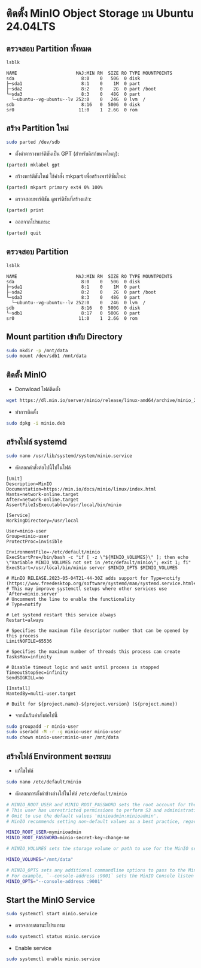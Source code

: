 # ติดตั้ง MinIO Object Storage บน Ubuntu 24.04LTS

## ตรวจสอบ Partition ทั้งหมด
```bash
lsblk
```
```
NAME                      MAJ:MIN RM  SIZE RO TYPE MOUNTPOINTS
sda                         8:0    0   50G  0 disk 
├─sda1                      8:1    0    1M  0 part 
├─sda2                      8:2    0    2G  0 part /boot
└─sda3                      8:3    0   48G  0 part 
  └─ubuntu--vg-ubuntu--lv 252:0    0   24G  0 lvm  /
sdb                         8:16   0  500G  0 disk 
sr0                        11:0    1  2.6G  0 rom
```

## สร้าง Partition ใหม่
```bash
sudo parted /dev/sdb
```
- ตั้งค่าตารางพาร์ติชันเป็น GPT (สำหรับดิสก์ขนาดใหญ่):
```bash
(parted) mklabel gpt
```
- สร้างพาร์ติชันใหม่ ใช้คำสั่ง mkpart เพื่อสร้างพาร์ติชันใหม่:
```bash
(parted) mkpart primary ext4 0% 100%
```
- ตรวจสอบพาร์ติชัน ดูพาร์ติชันที่สร้างแล้ว:
```bash
(parted) print
```
- ออกจากโปรแกรม:
```bash
(parted) quit
```

## ตรวจสอบ Partition
```bash
lsblk
```
```
NAME                      MAJ:MIN RM  SIZE RO TYPE MOUNTPOINTS
sda                         8:0    0   50G  0 disk 
├─sda1                      8:1    0    1M  0 part 
├─sda2                      8:2    0    2G  0 part /boot
└─sda3                      8:3    0   48G  0 part 
  └─ubuntu--vg-ubuntu--lv 252:0    0   24G  0 lvm  /
sdb                         8:16   0  500G  0 disk 
└─sdb1                      8:17   0  500G  0 part 
sr0                        11:0    1  2.6G  0 rom
```

## Mount partition เข้ากับ Directory
```bash
sudo mkdir -p /mnt/data
sudo mount /dev/sdb1 /mnt/data
```

## ติดตั้ง MinIO
- Donwload ไฟล์ติดตั้ง
```bash
wget https://dl.min.io/server/minio/release/linux-amd64/archive/minio_20241107005220.0.0_amd64.deb -O minio.deb
```
- ทำการติดตั้ง
```bash
sudo dpkg -i minio.deb
```

## สร้างไฟล์ systemd
```bash
sudo nano /usr/lib/systemd/system/minio.service
```
- คัดลอกคำสั่งต่อไปนี้ไปในไฟล์
```
[Unit]
Description=MinIO
Documentation=https://min.io/docs/minio/linux/index.html
Wants=network-online.target
After=network-online.target
AssertFileIsExecutable=/usr/local/bin/minio

[Service]
WorkingDirectory=/usr/local

User=minio-user
Group=minio-user
ProtectProc=invisible

EnvironmentFile=-/etc/default/minio
ExecStartPre=/bin/bash -c "if [ -z \"${MINIO_VOLUMES}\" ]; then echo \"Variable MINIO_VOLUMES not set in /etc/default/minio\"; exit 1; fi"
ExecStart=/usr/local/bin/minio server $MINIO_OPTS $MINIO_VOLUMES

# MinIO RELEASE.2023-05-04T21-44-30Z adds support for Type=notify (https://www.freedesktop.org/software/systemd/man/systemd.service.html#Type=)
# This may improve systemctl setups where other services use `After=minio.server`
# Uncomment the line to enable the functionality
# Type=notify

# Let systemd restart this service always
Restart=always

# Specifies the maximum file descriptor number that can be opened by this process
LimitNOFILE=65536

# Specifies the maximum number of threads this process can create
TasksMax=infinity

# Disable timeout logic and wait until process is stopped
TimeoutStopSec=infinity
SendSIGKILL=no

[Install]
WantedBy=multi-user.target

# Built for ${project.name}-${project.version} (${project.name})
```
- จากนั้นรันคำสั่งต่อไปนี้
```bash
sudo groupadd -r minio-user
sudo useradd -M -r -g minio-user minio-user
sudo chown minio-user:minio-user /mnt/data
```

## สร้างไฟล์ Environment ของระบบ
- แก้ไขไฟล์
```bash
sudo nano /etc/default/minio
```
- คัดลอกการตั้งค่าข้างล่างใส่ในไฟล์ `/etc/default/minio`
```bash
# MINIO_ROOT_USER and MINIO_ROOT_PASSWORD sets the root account for the MinIO server.
# This user has unrestricted permissions to perform S3 and administrative API operations on any resource in the deployment.
# Omit to use the default values 'minioadmin:minioadmin'.
# MinIO recommends setting non-default values as a best practice, regardless of environment

MINIO_ROOT_USER=myminioadmin
MINIO_ROOT_PASSWORD=minio-secret-key-change-me

# MINIO_VOLUMES sets the storage volume or path to use for the MinIO server.

MINIO_VOLUMES="/mnt/data"

# MINIO_OPTS sets any additional commandline options to pass to the MinIO server.
# For example, `--console-address :9001` sets the MinIO Console listen port
MINIO_OPTS="--console-address :9001"
```

## Start the MinIO Service
```bash
sudo systemctl start minio.service
```
- ตรวจสอบสถานะโปรแกรม
```bash
sudo systemctl status minio.service
```
- Enable service
```bash
sudo systemctl enable minio.service
```

